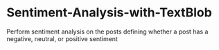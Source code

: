 # Sentiment-Analysis-with-TextBlob
Perform sentiment analysis on the posts defining whether a post has a negative, neutral, or positive sentiment
